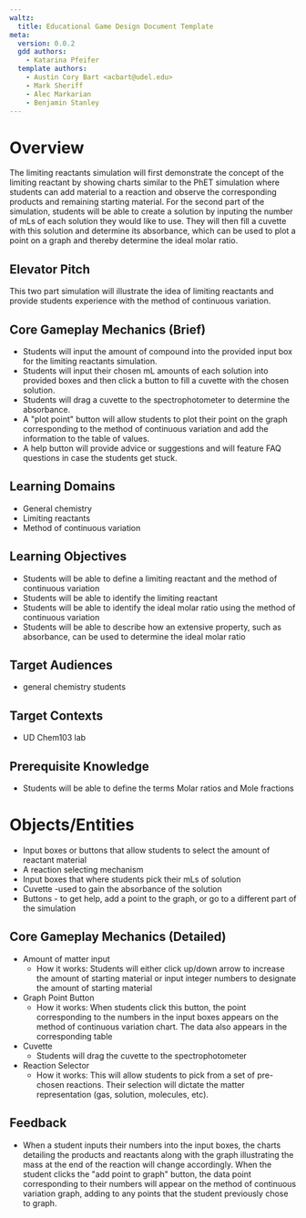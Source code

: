 ```yaml
---
waltz:
  title: Educational Game Design Document Template
meta:
  version: 0.0.2
  gdd authors:
    - Katarina Pfeifer
  template authors:
    - Austin Cory Bart <acbart@udel.edu>
    - Mark Sheriff
    - Alec Markarian
    - Benjamin Stanley
---
```


# Overview

The limiting reactants simulation will first demonstrate the concept of the limiting reactant by showing charts similar to the PhET simulation where students can add material to a reaction and observe the corresponding products and remaining starting material. For the second part of the simulation, students will be able to create a solution by inputing the number of mLs of each solution they would like to use. They will then fill a cuvette with this solution and determine its absorbance, which can be used to plot a point on a graph and thereby determine the ideal molar ratio.

## Elevator Pitch

This two part simulation will illustrate the idea of limiting reactants and provide students experience with the method of continuous variation.

## Core Gameplay Mechanics (Brief)

- Students will input the amount of compound into the provided input box for the limiting reactants simulation.
- Students will input their chosen mL amounts of each solution into provided boxes and then click a button to fill a cuvette with the chosen solution. 
- Students will drag a cuvette to the spectrophotometer to determine the absorbance.
- A "plot point" button will allow students to plot their point on the graph corresponding to the method of continuous variation and add the information to the table of values.
- A help button will provide advice or suggestions and will feature FAQ questions in case the students get stuck.

## Learning Domains

- General chemistry
- Limiting reactants
- Method of continuous variation

## Learning Objectives

- Students will be able to define a limiting reactant and the method of continuous variation
- Students will be able to identify the limiting reactant
- Students will be able to identify the ideal molar ratio using the method of continuous variation
- Students will be able to describe how an extensive property, such as absorbance, can be used to determine the ideal molar ratio

## Target Audiences

- general chemistry students

## Target Contexts

- UD Chem103 lab

## Prerequisite Knowledge

- Students will be able to define the terms Molar ratios and Mole fractions

# Objects/Entities

- Input boxes or buttons that allow students to select the amount of reactant material
- A reaction selecting mechanism
- Input boxes that where students pick their mLs of solution
- Cuvette -used to gain the absorbance of the solution
- Buttons - to get help, add a point to the graph, or go to a different part of the simulation

## Core Gameplay Mechanics (Detailed)

- Amount of matter input
  - How it works: Students will either click up/down arrow to increase the amount of starting material or input integer numbers to designate the amount of starting material
- Graph Point Button
  - How it works: When students click this button, the point corresponding to the numbers in the input boxes appears on the method of continuous variation chart. The data also appears in the corresponding table
- Cuvette
  - Students will drag the cuvette to the spectrophotometer
- Reaction Selector
  - How it works: This will allow students to pick from a set of pre-chosen reactions. Their selection will dictate the matter representation (gas, solution, molecules, etc).
    
## Feedback

- When a student inputs their numbers into the input boxes, the charts detailing the products and reactants along with the graph illustrating the mass at the end of the reaction will change accordingly. When the student clicks the "add point to graph" button, the data point corresponding to their numbers will appear on the method of continuous variation graph, adding to any points that the student previously chose to graph.
